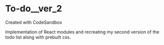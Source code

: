 # To-do__ver_2
Created with CodeSandbox

Implementation of React modules and recreating my second version of the todo list along with prebuilt css.
